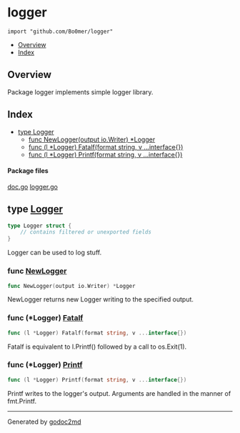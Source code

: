 

# logger
`import "github.com/Bo0mer/logger"`

* [Overview](#pkg-overview)
* [Index](#pkg-index)

## <a name="pkg-overview">Overview</a>
Package logger implements simple logger library.




## <a name="pkg-index">Index</a>
* [type Logger](#Logger)
  * [func NewLogger(output io.Writer) *Logger](#NewLogger)
  * [func (l *Logger) Fatalf(format string, v ...interface{})](#Logger.Fatalf)
  * [func (l *Logger) Printf(format string, v ...interface{})](#Logger.Printf)


#### <a name="pkg-files">Package files</a>
[doc.go](/src/github.com/Bo0mer/logger/doc.go) [logger.go](/src/github.com/Bo0mer/logger/logger.go) 






## <a name="Logger">type</a> [Logger](/src/target/logger.go?s=77:116#L9)
``` go
type Logger struct {
    // contains filtered or unexported fields
}

```
Logger can be used to log stuff.







### <a name="NewLogger">func</a> [NewLogger](/src/target/logger.go?s=183:223#L14)
``` go
func NewLogger(output io.Writer) *Logger
```
NewLogger returns new Logger writing to the specified output.





### <a name="Logger.Fatalf">func</a> (\*Logger) [Fatalf](/src/target/logger.go?s=537:593#L27)
``` go
func (l *Logger) Fatalf(format string, v ...interface{})
```
Fatalf is equivalent to l.Printf() followed by a call to os.Exit(1).




### <a name="Logger.Printf">func</a> (\*Logger) [Printf](/src/target/logger.go?s=375:431#L22)
``` go
func (l *Logger) Printf(format string, v ...interface{})
```
Printf writes to the logger's output. Arguments are handled in the manner of
fmt.Printf.








- - -
Generated by [godoc2md](http://godoc.org/github.com/davecheney/godoc2md)
